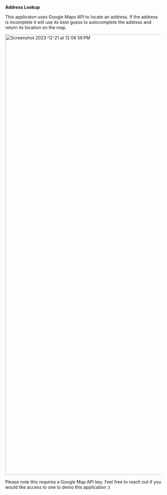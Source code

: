 **Address Lookup**

This applicaton uses Google Maps API to locate an address. 
If the address is incomplete it will use its best guess to autocomplete the address and return its location on the map.

<img width="1412" alt="Screenshot 2023-12-21 at 12 06 56 PM" src="https://github.com/smithnic1/Address-Search/assets/84091252/be86d7e0-1093-49f0-8035-91fe7301995c">

Please note this requires a Google Map API key. Feel free to reach out if you would like access to one to demo this application :) 
